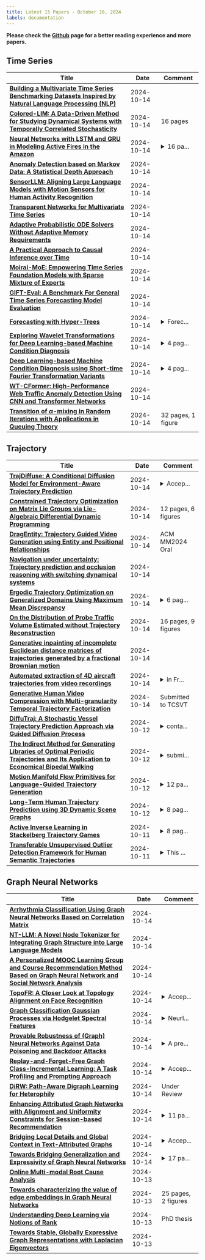 ```yaml
---
title: Latest 15 Papers - October 16, 2024
labels: documentation
---
```

**Please check the [Github](https://github.com/zezhishao/MTS_Daily_ArXiv) page for a better reading experience and more papers.**

## Time Series
| **Title** | **Date** | **Comment** |
| --- | --- | --- |
| **[Building a Multivariate Time Series Benchmarking Datasets Inspired by Natural Language Processing (NLP)](http://arxiv.org/abs/2410.10687v1)** | 2024-10-14 |  |
| **[Colored-LIM: A Data-Driven Method for Studying Dynamical Systems with Temporally Correlated Stochasticity](http://arxiv.org/abs/2402.15184v2)** | 2024-10-14 | 16 pages |
| **[Neural Networks with LSTM and GRU in Modeling Active Fires in the Amazon](http://arxiv.org/abs/2409.02681v4)** | 2024-10-14 | <details><summary>16 pa...</summary><p>16 pages and 24 figures, in Portuguese language</p></details> |
| **[Anomaly Detection based on Markov Data: A Statistical Depth Approach](http://arxiv.org/abs/2406.16759v3)** | 2024-10-14 |  |
| **[SensorLLM: Aligning Large Language Models with Motion Sensors for Human Activity Recognition](http://arxiv.org/abs/2410.10624v1)** | 2024-10-14 |  |
| **[Transparent Networks for Multivariate Time Series](http://arxiv.org/abs/2410.10535v1)** | 2024-10-14 |  |
| **[Adaptive Probabilistic ODE Solvers Without Adaptive Memory Requirements](http://arxiv.org/abs/2410.10530v1)** | 2024-10-14 |  |
| **[A Practical Approach to Causal Inference over Time](http://arxiv.org/abs/2410.10502v1)** | 2024-10-14 |  |
| **[Moirai-MoE: Empowering Time Series Foundation Models with Sparse Mixture of Experts](http://arxiv.org/abs/2410.10469v1)** | 2024-10-14 |  |
| **[GIFT-Eval: A Benchmark For General Time Series Forecasting Model Evaluation](http://arxiv.org/abs/2410.10393v1)** | 2024-10-14 |  |
| **[Forecasting with Hyper-Trees](http://arxiv.org/abs/2405.07836v3)** | 2024-10-14 | <details><summary>Forec...</summary><p>Forecasting, Gradient Boosting Machines, Hyper-Networks, Parameter Non-Stationarity, Time Series</p></details> |
| **[Exploring Wavelet Transformations for Deep Learning-based Machine Condition Diagnosis](http://arxiv.org/abs/2408.09644v2)** | 2024-10-14 | <details><summary>4 pag...</summary><p>4 pages, 6 figures, presented at the 2024 International Conference on Diagnostics in Electrical Engineering (Diagnostika)</p></details> |
| **[Deep Learning-based Machine Condition Diagnosis using Short-time Fourier Transformation Variants](http://arxiv.org/abs/2408.09649v2)** | 2024-10-14 | <details><summary>4 pag...</summary><p>4 pages, 6 images, presented at 2024 International Conference on Diagnostics in Electrical Engineering (Diagnostika)</p></details> |
| **[WT-CFormer: High-Performance Web Traffic Anomaly Detection Using CNN and Transformer Networks](http://arxiv.org/abs/2410.10327v1)** | 2024-10-14 |  |
| **[Transition of $α$-mixing in Random Iterations with Applications in Queuing Theory](http://arxiv.org/abs/2410.05056v2)** | 2024-10-14 | 32 pages, 1 figure |

## Trajectory
| **Title** | **Date** | **Comment** |
| --- | --- | --- |
| **[TrajDiffuse: A Conditional Diffusion Model for Environment-Aware Trajectory Prediction](http://arxiv.org/abs/2410.10804v1)** | 2024-10-14 | <details><summary>Accep...</summary><p>Accepted to be published as inpreceedings of the 2024 International Conference on Pattern Recognition (ICPR)</p></details> |
| **[Constrained Trajectory Optimization on Matrix Lie Groups via Lie-Algebraic Differential Dynamic Programming](http://arxiv.org/abs/2301.02018v3)** | 2024-10-14 | 12 pages, 6 figures |
| **[DragEntity: Trajectory Guided Video Generation using Entity and Positional Relationships](http://arxiv.org/abs/2410.10751v1)** | 2024-10-14 | ACM MM2024 Oral |
| **[Navigation under uncertainty: Trajectory prediction and occlusion reasoning with switching dynamical systems](http://arxiv.org/abs/2410.10653v1)** | 2024-10-14 |  |
| **[Ergodic Trajectory Optimization on Generalized Domains Using Maximum Mean Discrepancy](http://arxiv.org/abs/2410.10599v1)** | 2024-10-14 | <details><summary>6 pag...</summary><p>6 pages (excluding references), 1 table, 8 figures, submitted to ICRA 2025</p></details> |
| **[On the Distribution of Probe Traffic Volume Estimated without Trajectory Reconstruction](http://arxiv.org/abs/2307.15274v2)** | 2024-10-14 | 16 pages, 9 figures |
| **[Generative inpainting of incomplete Euclidean distance matrices of trajectories generated by a fractional Brownian motion](http://arxiv.org/abs/2404.07029v2)** | 2024-10-14 |  |
| **[Automated extraction of 4D aircraft trajectories from video recordings](http://arxiv.org/abs/2410.10249v1)** | 2024-10-14 | <details><summary>in Fr...</summary><p>in French language, CFPT-RFIAP 2018, SFPT (Soci\'et\'e Fran\c{c}aise de Photogramm\'etrie et de T\'el\'ed\'etection); RFIAP (Reconnaissance des Formes, Image, Apprentissage et Perception), Jun 2018, Champs sur Marne - Marne la Vall\'ee, France</p></details> |
| **[Generative Human Video Compression with Multi-granularity Temporal Trajectory Factorization](http://arxiv.org/abs/2410.10171v1)** | 2024-10-14 | Submitted to TCSVT |
| **[DiffuTraj: A Stochastic Vessel Trajectory Prediction Approach via Guided Diffusion Process](http://arxiv.org/abs/2410.09550v1)** | 2024-10-12 | <details><summary>conta...</summary><p>containing 14pages, 9 figures and 3 tables; Submitted to IEEE Transactions on Intelligent Transportation Systems on 17-June-2024</p></details> |
| **[The Indirect Method for Generating Libraries of Optimal Periodic Trajectories and Its Application to Economical Bipedal Walking](http://arxiv.org/abs/2410.09512v1)** | 2024-10-12 | <details><summary>submi...</summary><p>submitted to the International Journal of Robotics Research (IJRR)</p></details> |
| **[Motion Manifold Flow Primitives for Language-Guided Trajectory Generation](http://arxiv.org/abs/2407.19681v2)** | 2024-10-12 | <details><summary>12 pa...</summary><p>12 pages, 15 figures, under review</p></details> |
| **[Long-Term Human Trajectory Prediction using 3D Dynamic Scene Graphs](http://arxiv.org/abs/2405.00552v2)** | 2024-10-12 | <details><summary>8 pag...</summary><p>8 pages, 6 figures. Code released at: https://github.com/MIT-SPARK/LP2</p></details> |
| **[Active Inverse Learning in Stackelberg Trajectory Games](http://arxiv.org/abs/2308.08017v3)** | 2024-10-11 | <details><summary>8 pag...</summary><p>8 pages, 3 figures. Updated previous version to acknowledge funding</p></details> |
| **[Transferable Unsupervised Outlier Detection Framework for Human Semantic Trajectories](http://arxiv.org/abs/2410.00054v2)** | 2024-10-11 | <details><summary>This ...</summary><p>This is an accepted paper on https://sigspatial2024.sigspatial.org/accepted-papers/</p></details> |

## Graph Neural Networks
| **Title** | **Date** | **Comment** |
| --- | --- | --- |
| **[Arrhythmia Classification Using Graph Neural Networks Based on Correlation Matrix](http://arxiv.org/abs/2410.10758v1)** | 2024-10-14 |  |
| **[NT-LLM: A Novel Node Tokenizer for Integrating Graph Structure into Large Language Models](http://arxiv.org/abs/2410.10743v1)** | 2024-10-14 |  |
| **[A Personalized MOOC Learning Group and Course Recommendation Method Based on Graph Neural Network and Social Network Analysis](http://arxiv.org/abs/2410.10658v1)** | 2024-10-14 |  |
| **[TopoFR: A Closer Look at Topology Alignment on Face Recognition](http://arxiv.org/abs/2410.10587v1)** | 2024-10-14 | <details><summary>Accep...</summary><p>Accepted by NeurIPS 2024</p></details> |
| **[Graph Classification Gaussian Processes via Hodgelet Spectral Features](http://arxiv.org/abs/2410.10546v1)** | 2024-10-14 | <details><summary>NeurI...</summary><p>NeurIPS 2024 Workshop on Bayesian Decision-Making and Uncertainty (oral presentation)</p></details> |
| **[Provable Robustness of (Graph) Neural Networks Against Data Poisoning and Backdoor Attacks](http://arxiv.org/abs/2407.10867v2)** | 2024-10-14 | <details><summary>A pre...</summary><p>A preliminary version of this work appeared at the AdvML-Frontiers @ NeurIPS 2024 workshop</p></details> |
| **[Replay-and-Forget-Free Graph Class-Incremental Learning: A Task Profiling and Prompting Approach](http://arxiv.org/abs/2410.10341v1)** | 2024-10-14 | <details><summary>Accep...</summary><p>Accepted by NeurIPS 2024</p></details> |
| **[DiRW: Path-Aware Digraph Learning for Heterophily](http://arxiv.org/abs/2410.10320v1)** | 2024-10-14 | Under Review |
| **[Enhancing Attributed Graph Networks with Alignment and Uniformity Constraints for Session-based Recommendation](http://arxiv.org/abs/2410.10296v1)** | 2024-10-14 | <details><summary>11 pa...</summary><p>11 pages, 4 figures, 5 tables. Accepted by ICWS 2024</p></details> |
| **[Bridging Local Details and Global Context in Text-Attributed Graphs](http://arxiv.org/abs/2406.12608v2)** | 2024-10-14 | <details><summary>Accep...</summary><p>Accepted by EMNLP 2024(Main)</p></details> |
| **[Towards Bridging Generalization and Expressivity of Graph Neural Networks](http://arxiv.org/abs/2410.10051v1)** | 2024-10-14 | <details><summary>17 pa...</summary><p>17 pages, 2 figures, 2 tables</p></details> |
| **[Online Multi-modal Root Cause Analysis](http://arxiv.org/abs/2410.10021v1)** | 2024-10-13 |  |
| **[Towards characterizing the value of edge embeddings in Graph Neural Networks](http://arxiv.org/abs/2410.09867v1)** | 2024-10-13 | 25 pages, 2 figures |
| **[Understanding Deep Learning via Notions of Rank](http://arxiv.org/abs/2408.02111v2)** | 2024-10-13 | PhD thesis |
| **[Towards Stable, Globally Expressive Graph Representations with Laplacian Eigenvectors](http://arxiv.org/abs/2410.09737v1)** | 2024-10-13 |  |

